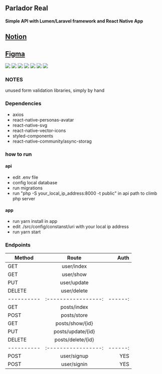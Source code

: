 ## Parlador Real

#### Simple API with Lumen/Laravel framework and React Native App

## [Notion](https://www.notion.so/Codificar-Full-Stack-Developer-6e5763cb3de94e75b87669759b479c98)
## [Figma](https://www.figma.com/file/Ftlc8kiZXzjtMWdIGCWQCa/Untitled?node-id=0%3A1)


<img src="https://user-images.githubusercontent.com/46490801/99891854-26345580-2c4d-11eb-8b36-9f6fe373aa55.jpeg" style="max-width:200px;"/>
<img src="https://user-images.githubusercontent.com/46490801/99891855-26ccec00-2c4d-11eb-8caf-8cf971f8ee3c.jpeg" style="max-width:200px;"/>
<img src="https://user-images.githubusercontent.com/46490801/99891848-23396500-2c4d-11eb-9109-6168123a7a51.jpeg" style="max-width:200px;"/>
<img src="https://user-images.githubusercontent.com/46490801/99891850-246a9200-2c4d-11eb-839a-e9e9b4d80fd9.jpeg" style="max-width:200px;"/>
<img src="https://user-images.githubusercontent.com/46490801/99891851-25032880-2c4d-11eb-9af3-8cb69eccc84c.jpeg" style="max-width:200px;"/>
<img src="https://user-images.githubusercontent.com/46490801/99891852-259bbf00-2c4d-11eb-95c6-a3375ae6fc0f.jpeg" style="max-width:200px;"/>
<img src="https://user-images.githubusercontent.com/46490801/99891853-259bbf00-2c4d-11eb-9d54-069484e9b089.jpeg" style="max-width:200px;"/>


### NOTES

unused form validation libraries, simply by hand


### Dependencies

* axios
* react-native-personas-avatar
* react-native-svg
* react-native-vector-icons
* styled-components
* react-native-community/async-storag


### how to run

#### api

* edit .env file
* config local database
* run migrations
* run "php -S your_local_ip_address:8000 -t public" in api path to climb php server

#### app

* run yarn install in app
* edit ./src/config/constanst/uri with your local ip address
* run yarn start


### Endpoints

| Method   |      Route         |  Auth |
|---------- |:-----------------:|------:|
| GET       | user/index        |
| GET       | user/show         |
| PUT       | user/update       |
| DELETE    | user/delete       |
|---------- |:-----------------:|------:|
| GET       | posts/index       |
| POST      | posts/store       |
| GET       | posts/show/{id}   |
| PUT       | posts/update/{id} |
| DELETE    | posts/delete/{id} |
|---------- |:-----------------:|------:|
| POST      | user/signup       |  YES
| POST      | user/signin       |  YES
